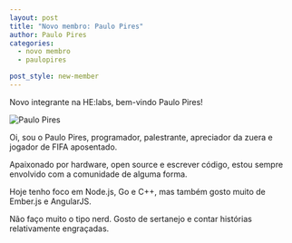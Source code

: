 ```yaml
---
layout: post
title: "Novo membro: Paulo Pires"
author: Paulo Pires
categories:
  - novo membro
  - paulopires

post_style: new-member
---
```


Novo integrante na HE:labs, bem-vindo Paulo Pires!

![Paulo Pires](/blog/images/posts/2014-09-15/paulo-pires.jpg)
<!--more-->

Oi, sou o Paulo Pires, programador, palestrante, apreciador da zuera e jogador de FIFA aposentado.

Apaixonado por hardware, open source e escrever código, estou sempre envolvido com a comunidade de alguma forma.

Hoje tenho foco em Node.js, Go e C++, mas também gosto muito de Ember.js e AngularJS.

Não faço muito o tipo nerd. Gosto de sertanejo e contar histórias relativamente engraçadas.
